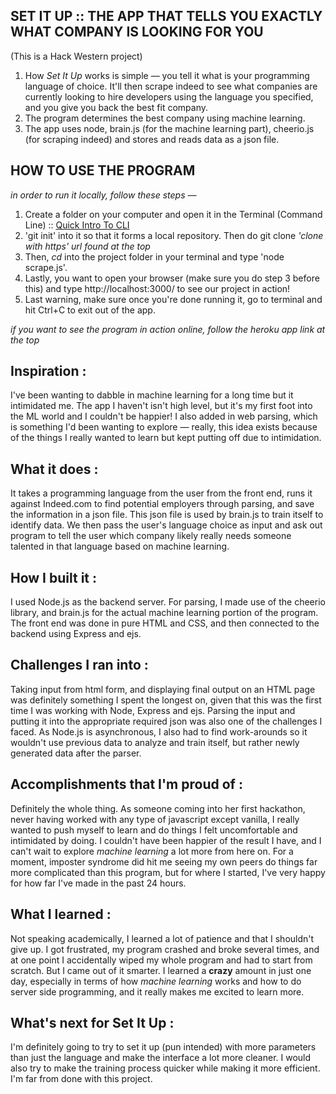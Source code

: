 ## SET IT UP :: THE APP THAT TELLS YOU EXACTLY WHAT COMPANY IS LOOKING FOR YOU

(This is a Hack Western project)

1. How _Set It Up_ works is simple — you tell it what is your programming language of choice. It'll then scrape indeed to see what companies are currently looking to hire developers using the language you specified, and you give you back the best fit company.
2. The program determines the best company using machine learning.
3. The app uses node, brain.js (for the machine learning part), cheerio.js (for scraping indeed) and stores and reads data as a json file.

## HOW TO USE THE PROGRAM
_in order to run it locally, follow these steps —_
1. Create a folder on your computer and open it in the Terminal (Command Line) :: [Quick Intro To CLI](https://launchschool.com/books/command_line/read/files_directories_executables#clicore)
2. 'git init' into it so that it forms a local repository. Then do git clone _'clone with https' url found at the top_
3. Then, _cd_ into the project folder in your terminal and type 'node scrape.js'.
4. Lastly, you want to open your browser (make sure you do step 3 before this) and type http://localhost:3000/ to see our project in action!
5. Last warning, make sure once you're done running it, go to terminal and hit Ctrl+C to exit out of the app.

_if you want to see the program in action online, follow the heroku app link at the top_

## Inspiration :
I've been wanting to dabble in machine learning for a long time but it intimidated me. The app I haven't isn't high level, but it's my first foot into the ML world and I couldn't be happier! I also added in web parsing, which is something I'd been wanting to explore — really, this idea exists because of the things I really wanted to learn but kept putting off due to intimidation.

## What it does : 
It takes a programming language from the user from the front end, runs it against Indeed.com to find potential employers through parsing, and save the information in a json file. This json file is used by brain.js to train itself to identify data. We then pass the user's language choice as input and ask out program to tell the user which company likely really needs someone talented in that language based on machine learning.

## How I built it :
I used Node.js as the backend server. For parsing, I made use of the cheerio library, and brain.js for the actual machine learning portion of the program. The front end was done in pure HTML and CSS, and then connected to the backend using Express and ejs.

## Challenges I ran into :
Taking input from html form, and displaying final output on an HTML page was definitely something I spent the longest on, given that this was the first time I was working with Node, Express and ejs. Parsing the input and putting it into the appropriate required json was also one of the challenges I faced. As Node.js is asynchronous, I also had to find work-arounds so it wouldn't use previous data to analyze and train itself, but rather newly generated data after the parser.

## Accomplishments that I'm proud of :
Definitely the whole thing. As someone coming into her first hackathon, never having worked with any type of javascript except vanilla, I really wanted to push myself to learn and do things I felt uncomfortable and intimidated by doing. I couldn't have been happier of the result I have, and I can't wait to explore _machine learning_ a lot more from here on. For a moment, imposter syndrome did hit me seeing my own peers do things far more complicated than this program, but for where I started, I've very happy for how far I've made in the past 24 hours.

## What I learned :
Not speaking academically, I learned a lot of patience and that I shouldn't give up. I got frustrated, my program crashed and broke several times, and at one point I accidentally wiped my whole program and had to start from scratch. But I came out of it smarter. I learned a **crazy** amount in just one day, especially in terms of how _machine learning_ works and how to do server side programming, and it really makes me excited to learn more.

## What's next for Set It Up :
I'm definitely going to try to set it up (pun intended) with more parameters than just the language and make the interface a lot more cleaner. I would also try to make the training process quicker while making it more efficient. I'm far from done with this project.
